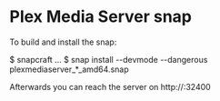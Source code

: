 Plex Media Server snap
======================

To build and install the snap:

 $ snapcraft
 ...
 $ snap install --devmode --dangerous plexmediaserver_*_amd64.snap

Afterwards you can reach the server on http://<your host IP address>:32400
